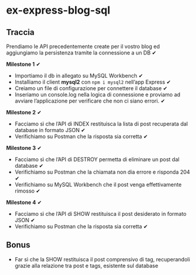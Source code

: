  # ex-express-blog-sql
 ## Traccia
 Prendiamo le API precedentemente create per il vostro blog ed aggiungiamo la persistenza tramite la connessione a un DB ✔
 
 **Milestone 1** ✔
 - Importiamo il db in allegato su MySQL Workbench ✔
 - Installiamo il client **mysql2** con `npm i mysql2` nell’app Express ✔
 - Creiamo un file di configurazione per connettere il database ✔
 - Inseriamo un console.log nella logica di connessione e proviamo ad avviare l’applicazione per verificare che non ci siano errori. ✔
 
 **Milestone 2** ✔
 - Facciamo sì che l’API di INDEX restituisca la lista di post recuperata dal database in formato JSON ✔
 - Verifichiamo su Postman che la risposta sia corretta ✔
 
 **Milestone 3** ✔
 - Facciamo sì che l’API di DESTROY permetta di eliminare un post dal database ✔
 - Verifichiamo su Postman che la chiamata non dia errore e risponda 204 ✔
 - Verifichiamo su MySQL Workbench che il post venga effettivamente rimosso ✔
 
 **Milestone 4** ✔
 - Facciamo sì che l’API di SHOW restituisca il post desiderato in formato JSON ✔
 - Verifichiamo su Postman che la risposta sia corretta ✔
 
 ## Bonus
 - Far sì che la SHOW restituisca il post comprensivo di tag, recuperandoli grazie alla relazione tra post e tags, esistente sul database
